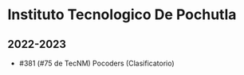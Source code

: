 # Instituto Tecnologico De Pochutla

## 2022-2023

- #381 (#75 de TecNM) Pocoders (Clasificatorio)


